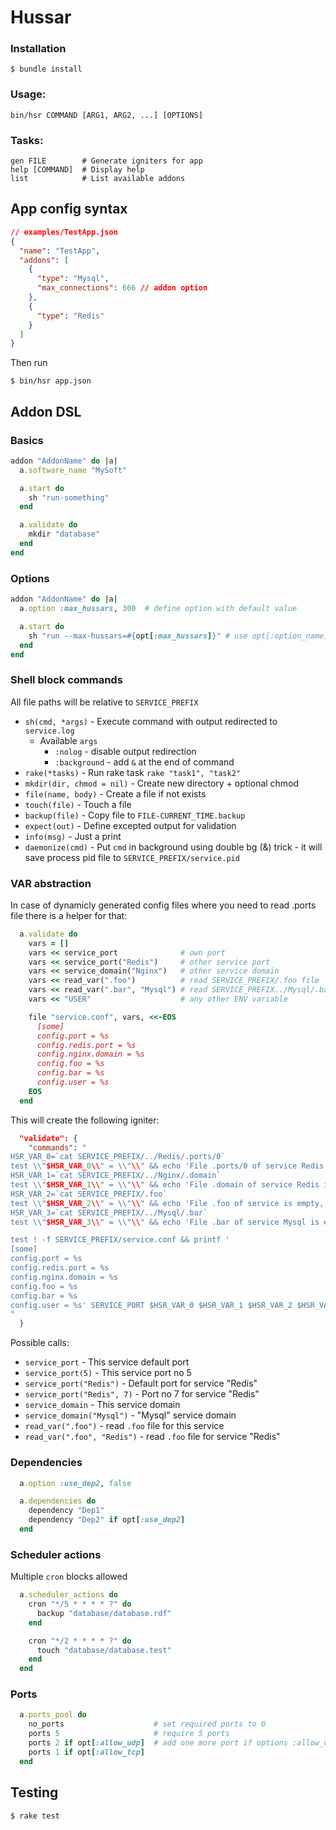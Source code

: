 # Hussar

### Installation
  ```
  $ bundle install
  ```

### Usage:
  ```
  bin/hsr COMMAND [ARG1, ARG2, ...] [OPTIONS]
  ```

### Tasks:

  ```
  gen FILE        # Generate igniters for app
  help [COMMAND]  # Display help
  list            # List available addons
  ```

## App config syntax

```json
// examples/TestApp.json
{
  "name": "TestApp",
  "addons": [
    {
      "type": "Mysql",
      "max_connections": 666 // addon option
    },
    {
      "type": "Redis"
    }
  ]
}
```

Then run

```
$ bin/hsr app.json
```


## Addon DSL

### Basics
```ruby
addon "AddonName" do |a|
  a.software_name "MySoft"

  a.start do
    sh "run-something"
  end

  a.validate do
    mkdir "database"
  end
end
```

### Options
```ruby
addon "AddonName" do |a|
  a.option :max_hussars, 300  # define option with default value

  a.start do
    sh "run --max-hussars=#{opt[:max_hussars]}" # use opt[:option_name]
  end
end
```

### Shell block commands

All file paths will be relative to `SERVICE_PREFIX`

- `sh(cmd, *args)` - Execute command with output redirected to `service.log`
  - Available `args`
     - `:nolog` - disable output redirection
     - `:background` - add `&` at the end of command
- `rake(*tasks)` - Run rake task `rake "task1", "task2"`
- `mkdir(dir, chmod = nil)` - Create new directory + optional chmod
- `file(name, body)` - Create a file if not exists
- `touch(file)` - Touch a file
- `backup(file)` - Copy file to `FILE-CURRENT_TIME.backup`
- `expect(out)` - Define excepted output for validation
- `info(msg)` - Just a print
- `daemonize(cmd)` - Put `cmd` in background using double bg (&) trick - it will save process pid file to `SERVICE_PREFIX/service.pid`


### VAR abstraction

In case of dynamicly generated config files where you need to read .ports file there is a helper for that:

```ruby
  a.validate do
    vars = []
    vars << service_port              # own port
    vars << service_port("Redis")     # other service port
    vars << service_domain("Nginx")   # other service domain
    vars << read_var(".foo")          # read SERVICE_PREFIX/.foo file
    vars << read_var(".bar", "Mysql") # read SERVICE_PREFIX../Mysql/.bar file
    vars << "USER"                    # any other ENV variable

    file "service.conf", vars, <<-EOS
      [some]
      config.port = %s
      config.redis.port = %s
      config.nginx.domain = %s
      config.foo = %s
      config.bar = %s
      config.user = %s
    EOS
  end
```

This will create the following igniter:

```json
  "validate": {
    "commands": "
HSR_VAR_0=`cat SERVICE_PREFIX/../Redis/.ports/0`
test \\"$HSR_VAR_0\\" = \\"\\" && echo 'File .ports/0 of service Redis is empty, exiting.' && exit 1 2>&1 >> SERVICE_PREFIX/service.log
HSR_VAR_1=`cat SERVICE_PREFIX/../Nginx/.domain`
test \\"$HSR_VAR_1\\" = \\"\\" && echo 'File .domain of service Redis is empty, exiting.' && exit 1 2>&1 >> SERVICE_PREFIX/service.log
HSR_VAR_2=`cat SERVICE_PREFIX/.foo`
test \\"$HSR_VAR_2\\" = \\"\\" && echo 'File .foo of service is empty, exiting.' && exit 1 2>&1 >> SERVICE_PREFIX/service.log
HSR_VAR_3=`cat SERVICE_PREFIX/../Mysql/.bar`
test \\"$HSR_VAR_3\\" = \\"\\" && echo 'File .bar of service Mysql is empty, exiting.' && exit 1 2>&1 >> SERVICE_PREFIX/service.log

test ! -f SERVICE_PREFIX/service.conf && printf '
[some]
config.port = %s
config.redis.port = %s
config.nginx.domain = %s
config.foo = %s
config.bar = %s
config.user = %s' SERVICE_PORT $HSR_VAR_0 $HSR_VAR_1 $HSR_VAR_2 $HSR_VAR_3 $USER > SERVICE_PREFIX/service.conf
"
  }
```

Possible calls:

- `service_port` - This service default port
- `service_port(5)` - This service port no 5
- `service_port("Redis")` - Default port for service "Redis"
- `service_port("Redis", 7)` - Port no 7 for service "Redis"
- `service_domain` - This service domain
- `service_domain("Mysql")` - "Mysql" service domain
- `read_var(".foo")` - read `.foo` file for this service
- `read_var(".foo", "Redis")` - read `.foo` file for service "Redis"


### Dependencies

```ruby
  a.option :use_dep2, false

  a.dependencies do
    dependency "Dep1"
    dependency "Dep2" if opt[:use_dep2]
  end
```


### Scheduler actions

Multiple `cron` blocks allowed

```ruby
  a.scheduler_actions do
    cron "*/5 * * * * ?" do
      backup "database/database.rdf"
    end

    cron "*/2 * * * * ?" do
      touch "database/database.test"
    end
  end
```


### Ports

```ruby
  a.ports_pool do
    no_ports                    # set required ports to 0
    ports 5                     # require 5 ports
    ports 2 if opt[:allow_udp]  # add one more port if options :allow_udp is specified
    ports 1 if opt[:allow_tcp]
  end
```


## Testing

```
$ rake test
```
